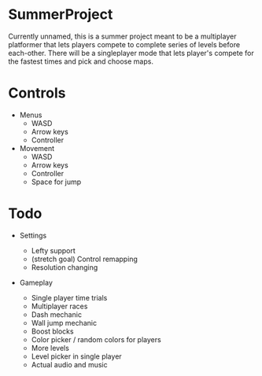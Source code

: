 # SummerProject

Currently unnamed, this is a summer project meant to be a multiplayer platformer that lets players compete to complete series of levels before each-other. There will be a singleplayer mode that lets player's compete for the fastest times and pick and choose maps.

# Controls
- Menus
	- WASD
	- Arrow keys
	- Controller
- Movement
	- WASD
	- Arrow keys
	- Controller
	- Space for jump


# Todo

- Settings
	- Lefty support
	- (stretch goal) Control remapping
	- Resolution changing
	
- Gameplay
	- Single player time trials
	- Multiplayer races
	- Dash mechanic
	- Wall jump mechanic
	- Boost blocks
	- Color picker / random colors for players
	- More levels
	- Level picker in single player
	- Actual audio and music